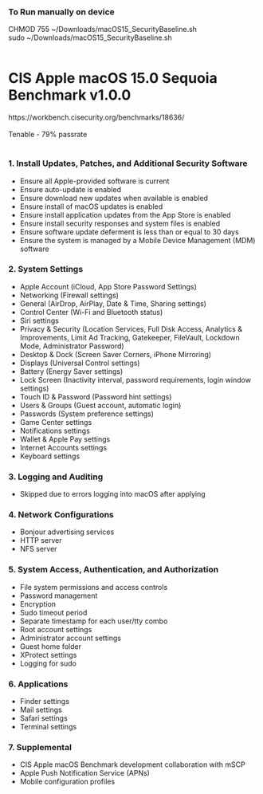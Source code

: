 <h3>To Run manually on device</h3>
CHMOD 755 ~/Downloads/macOS15_SecurityBaseline.sh <br/>
sudo ~/Downloads/macOS15_SecurityBaseline.sh <br/>
<br/>
<h1>CIS Apple macOS 15.0 Sequoia Benchmark v1.0.0</h1>
https://workbench.cisecurity.org/benchmarks/18636/ <br/>
<br/>
Tenable - 79% passrate
<br/>


<br/>
<h3>1. Install Updates, Patches, and Additional Security Software</h3>
<ul>
  <li>Ensure all Apple-provided software is current</li>
  <li>Ensure auto-update is enabled</li>
  <li>Ensure download new updates when available is enabled</li>
  <li>Ensure install of macOS updates is enabled</li>
  <li>Ensure install application updates from the App Store is enabled</li>
  <li>Ensure install security responses and system files is enabled</li>
  <li>Ensure software update deferment is less than or equal to 30 days</li>
  <li>Ensure the system is managed by a Mobile Device Management (MDM) software</li>
</ul>

<h3>2. System Settings</h3>
<ul>
  <li>Apple Account (iCloud, App Store Password Settings)</li>
  <li>Networking (Firewall settings)</li>
  <li>General (AirDrop, AirPlay, Date & Time, Sharing settings)</li>
  <li>Control Center (Wi-Fi and Bluetooth status)</li>
  <li>Siri settings</li>
  <li>Privacy & Security (Location Services, Full Disk Access, Analytics & Improvements, Limit Ad Tracking, Gatekeeper, FileVault, Lockdown Mode, Administrator Password)</li>
  <li>Desktop & Dock (Screen Saver Corners, iPhone Mirroring)</li>
  <li>Displays (Universal Control settings)</li>
  <li>Battery (Energy Saver settings)</li>
  <li>Lock Screen (Inactivity interval, password requirements, login window settings)</li>
  <li>Touch ID & Password (Password hint settings)</li>
  <li>Users & Groups (Guest account, automatic login)</li>
  <li>Passwords (System preference settings)</li>
  <li>Game Center settings</li>
  <li>Notifications settings</li>
  <li>Wallet & Apple Pay settings</li>
  <li>Internet Accounts settings</li>
  <li>Keyboard settings</li>
</ul>

<h3>3. Logging and Auditing</h3>
<ul>
  <li>Skipped due to errors logging into macOS after applying</li>
</ul>

<h3>4. Network Configurations</h3>
<ul>
  <li>Bonjour advertising services
  <li>HTTP server
  <li>NFS server
</ul>

<h3>5. System Access, Authentication, and Authorization</h3>
<ul>
  <li>File system permissions and access controls</li>
  <li>Password management</li>
  <li>Encryption</li>
  <li>Sudo timeout period</li>
  <li>Separate timestamp for each user/tty combo</li>
  <li>Root account settings</li>
  <li>Administrator account settings</li>
  <li>Guest home folder</li>
  <li>XProtect settings</li>
  <li>Logging for sudo</li>
</ul>

<h3>6. Applications</h3>
<ul>
  <li>Finder settings</li>
  <li>Mail settings</li>
  <li>Safari settings</li>
  <li>Terminal settings</li>
</ul>

<h3>7. Supplemental</h3>
<ul>
  <li>CIS Apple macOS Benchmark development collaboration with mSCP</li>
  <li>Apple Push Notification Service (APNs)</li>
  <li>Mobile configuration profiles</li>
</ul>
